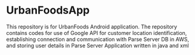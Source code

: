 # UrbanFoodsApp
This repository is for UrbanFoods Android application.
The repository contains codes for use of Google API for customer location identification, establishing connection and communication with Parse Server DB in AWS, and storing user details in Parse Server
Application written in java and xml
